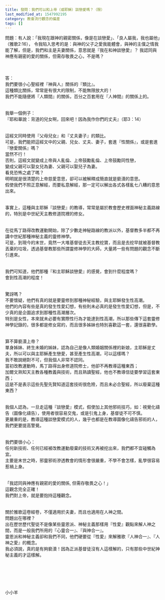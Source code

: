 ```yaml
---
title: 發問：我們可以和上帝（或耶穌）談戀愛嗎？（限）
last_modified_at: 1547992195
category: 教會流行觀念的偏差
tags: []
---
```


問題：有人說：「我現在跟神的親密關係，像是在談戀愛」、「良人屬我，我也屬他」（雅歌2:16）， 令我陷入思考的是：與神的父子之愛我能體會，與神的主僕之情我能了解，但是，我們和主是夫妻關係，意思就是『我在和神談戀愛』？ 我認同與神應有親密的愛的關係，但需存敬畏之心，不是嗎？<br><!--more--><br><br><br>答：<br>我們要很小心聖經裡『神與人』關係的『類比』。<br>這種類比關係，常常是有很大的限制，不能無限放大的！<br>我們不能隨便將『人類間』的關係，百分之百套用在『人神間』的關係上的。<br><br><br>我舉一個例子：<br>『耶和華說：背道的兒女啊，回來吧！因為我作你們的丈夫』（耶3：14）<br><br><br>這經文同時使用『父母兒女』和『丈夫妻子』的類比。<br>可是，我們能把這經文中的父親、兒女、丈夫、妻子，套進『性關係』，或是套進『戀愛關係』嗎？<br>當然不行！<br>否則，這經文就變成上帝與人亂倫、上帝鼓勵亂倫、上帝鼓勵同性戀，<br>變成父親可以娶女兒為妻、父親可以娶兒子為妻。<br>看見恐怖之處了嗎？<br>明明就是很清楚的上帝慈愛意思，卻可以被解釋成簡直就是褻瀆的意思。<br>假使我們不照正意解經，而要私意解經，那一定可以解出各式各樣亂七八糟的意思出來。<br><br><br>事實上，這種與主耶穌『談戀愛』的教導，常常是屬於教會歷史裡面神秘主義路線的，特別是中世紀天主教修道院裡的修女。<br><br> <br>在從馬丁路得改教運動開始，除了少數走神秘路線的教派以外，基督教多半都不再講中世紀那種神秘主義的靈修神學。<br>可是，到現今的末世，竟然一大堆基督徒去天主教挖寶，而且是去挖早就被基督教丟棄的垃圾，透過基督教那些所謂靈修神學的大師，大量將一些有問題的觀念不斷引進來。<br> <br><br>我們可知道，他們那種『和主耶穌談戀愛』的感覺，會到什麼程度嗎？<br>會到性高潮的程度！<br> <br><br>驚訝嗎？<br>不要懷疑，他們有真的就是要靈修到那種神秘經驗，與主耶穌發生性高潮。<br>他們的內容有些是真的發生性愛幻想，有些則未必真的是發生性愛幻想，但是，不少真的是企圖追求到那種性高潮層次。<br>特別是女性，本來就未必要有實際性行為才能達到性高潮，所以那些傳下這套靈修神學記錄的，很多都是修女寫的，而且很多姊妹也特別喜歡這一套，還很喜歡學。<br> <br><br>算不算褻瀆上帝？<br>單身姊妹、終生未婚的姊妹，認為自己是像人類婚姻關係裡的新娘，主耶穌是丈夫，所以可以與主耶穌產生戀愛，甚至產生性高潮，可以這樣嗎？<br>我不敢說絕對不可，但我個人非常不認同。<br>當初改教運動時，馬丁路得出身修道院修士，他卻不再教導這種東西；<br>加爾文熟知天主教各種教義與技術，而且熟讀聖經，他也不教導信徒要學習這套東西；<br>這是不是表示這些先聖先賢知道這套技術很危險，而且未必合聖經，所以廢棄這種東西？<br> <br><br>我個人認為，一旦走這種『談戀愛』模式，假使加上其他邪術技巧，如：視覺化禱告（圖像化禱告），使用者很容易交鬼，或是引鬼上身，基督徒不可不慎。<br>更嚴重的是，教導這種談戀愛模式的人，幾乎也都是在教導圖像化禱告邪術的人，我們更要提高警覺。<br> <br><br>我們要很小心：<br>任何新技術、任何已經被改教運動廢棄的技術又再被挖出來，我們都不宜碰觸為宜。<br>主要是末世之時，邪靈邪術滲透教會的情形會很嚴重，不學不會怎樣，亂學很容易惹禍上身。<br> <br><br>「我認同與神應有親密的愛的關係, 但需存敬畏之心！」<br>這觀念完全正確！<br>我們對上帝，就是要抱持這種觀念。<br> <br><br>關於雅歌這卷經卷，不僅適用於夫妻，而且也適用在人神之間。<br>問題出在哪裡？<br>出在歷世歷代聖徒不是像某些靈恩派、神秘主義那樣用『性愛』觀點來解人神之間，而是一般我們所用的『心靈合一』、『與神合一』。<br>靈恩派和神秘主義卻和我們不同，他們硬要從『性愛』來解雅歌『人神合一』、『人神之愛』的概念。<br>我必須說，真的是有夠褻瀆！因為正派基督徒沒有人這樣解的，只有那些中世紀神秘主義的才這樣解。<br><br><br><br><br><br><br>小小羊<br><br><br><br><br><br><br><br><br><br>
